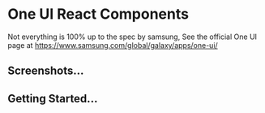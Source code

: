 # One UI React Components

Not everything is 100% up to the spec by samsung, See the official One UI page at https://www.samsung.com/global/galaxy/apps/one-ui/

## Screenshots...

## Getting Started...

